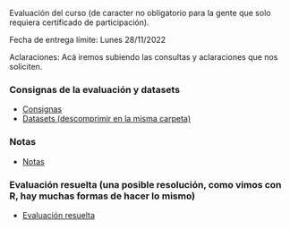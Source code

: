 Evaluación del curso (de caracter no obligatorio para la gente que solo requiera certificado de participación).

Fecha de entrega límite: Lunes 28/11/2022

Aclaraciones: Acá iremos subiendo las consultas y aclaraciones que nos soliciten.

### Consignas de la evaluación y datasets

* [Consignas](https://cursos-a2b2c.github.io/analisis_de_datos_con_r_noviembre_2022/evaluacion/evaluacion.R)  
* [Datasets (descomprimir en la misma carpeta)](https://cursos-a2b2c.github.io/analisis_de_datos_con_r_noviembre_2022/evaluacion/datasets.zip)  

### Notas

* [Notas](https://cursos-a2b2c.github.io/analisis_de_datos_con_r_noviembre_2022/evaluacion/notas.xls)

### Evaluación resuelta (una posible resolución, como vimos con R, hay muchas formas de hacer lo mismo)

* [Evaluación resuelta](https://cursos-a2b2c.github.io/analisis_de_datos_con_r_noviembre_2022/evaluacion/evaluacionResuelta.R)  
